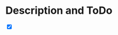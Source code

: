 Description and ToDo
====================




<input type="checkbox" id="myCheck" checked="checked">
